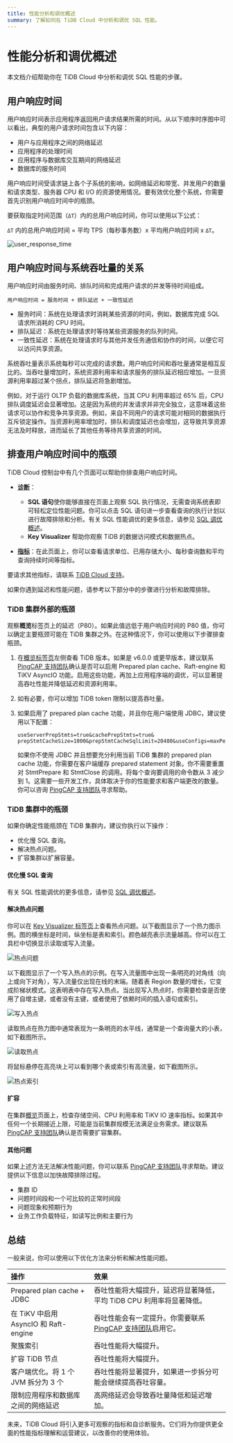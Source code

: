 ```yaml
---
title: 性能分析和调优概述
summary: 了解如何在 TiDB Cloud 中分析和调优 SQL 性能。
---
```


# 性能分析和调优概述

本文档介绍帮助你在 TiDB Cloud 中分析和调优 SQL 性能的步骤。

## 用户响应时间

用户响应时间表示应用程序返回用户请求结果所需的时间。从以下顺序时序图中可以看出，典型的用户请求时间包含以下内容：

- 用户与应用程序之间的网络延迟
- 应用程序的处理时间
- 应用程序与数据库交互期间的网络延迟
- 数据库的服务时间

用户响应时间受请求链上各个子系统的影响，如网络延迟和带宽、并发用户的数量和请求类型、服务器 CPU 和 I/O 的资源使用情况。要有效优化整个系统，你需要首先识别用户响应时间中的瓶颈。

要获取指定时间范围（`ΔT`）内的总用户响应时间，你可以使用以下公式：

`ΔT` 内的总用户响应时间 = 平均 TPS（每秒事务数）x 平均用户响应时间 x `ΔT`。

![user_response_time](https://docs-download.pingcap.com/media/images/docs/performance/user_response_time_en.png)

## 用户响应时间与系统吞吐量的关系

用户响应时间由服务时间、排队时间和完成用户请求的并发等待时间组成。

```
用户响应时间 = 服务时间 + 排队延迟 + 一致性延迟
```

- 服务时间：系统在处理请求时消耗某些资源的时间，例如，数据库完成 SQL 请求所消耗的 CPU 时间。
- 排队延迟：系统在处理请求时等待某些资源服务的队列时间。
- 一致性延迟：系统在处理请求时与其他并发任务通信和协作的时间，以便它可以访问共享资源。

系统吞吐量表示系统每秒可以完成的请求数。用户响应时间和吞吐量通常是相互反比的。当吞吐量增加时，系统资源利用率和请求服务的排队延迟相应增加。一旦资源利用率超过某个拐点，排队延迟将急剧增加。

例如，对于运行 OLTP 负载的数据库系统，当其 CPU 利用率超过 65% 后，CPU 排队调度延迟会显著增加。这是因为系统的并发请求并非完全独立，这意味着这些请求可以协作和竞争共享资源。例如，来自不同用户的请求可能对相同的数据执行互斥锁定操作。当资源利用率增加时，排队和调度延迟也会增加，这导致共享资源无法及时释放，进而延长了其他任务等待共享资源的时间。

## 排查用户响应时间中的瓶颈

TiDB Cloud 控制台中有几个页面可以帮助你排查用户响应时间。

- [**诊断**](/tidb-cloud/tune-performance.md#view-the-diagnosis-page)：

    - **SQL 语句**使你能够直接在页面上观察 SQL 执行情况，无需查询系统表即可轻松定位性能问题。你可以点击 SQL 语句进一步查看查询的执行计划以进行故障排除和分析。有关 SQL 性能调优的更多信息，请参见 [SQL 调优概述](/tidb-cloud/tidb-cloud-sql-tuning-overview.md)。
    - **Key Visualizer** 帮助你观察 TiDB 的数据访问模式和数据热点。

- [**指标**](/tidb-cloud/built-in-monitoring.md#view-the-metrics-page)：在此页面上，你可以查看请求单位、已用存储大小、每秒查询数和平均查询持续时间等指标。

要请求其他指标，请联系 [TiDB Cloud 支持](/tidb-cloud/tidb-cloud-support.md)。

如果你遇到延迟和性能问题，请参考以下部分中的步骤进行分析和故障排除。

### TiDB 集群外部的瓶颈

观察**概览**标签页上的延迟（P80）。如果此值远低于用户响应时间的 P80 值，你可以确定主要瓶颈可能在 TiDB 集群之外。在这种情况下，你可以使用以下步骤排查瓶颈。

1. 在[概览标签页](/tidb-cloud/monitor-tidb-cluster.md)左侧查看 TiDB 版本。如果是 v6.0.0 或更早版本，建议联系 [PingCAP 支持团队](/tidb-cloud/tidb-cloud-support.md)确认是否可以启用 Prepared plan cache、Raft-engine 和 TiKV AsyncIO 功能。启用这些功能，再加上应用程序端的调优，可以显著提高吞吐性能并降低延迟和资源利用率。
2. 如有必要，你可以增加 TiDB token 限制以提高吞吐量。
3. 如果启用了 prepared plan cache 功能，并且你在用户端使用 JDBC，建议使用以下配置：

    ```
    useServerPrepStmts=true&cachePrepStmts=true& prepStmtCacheSize=1000&prepStmtCacheSqlLimit=20480&useConfigs=maxPerformance
    ```

   如果你不使用 JDBC 并且想要充分利用当前 TiDB 集群的 prepared plan cache 功能，你需要在客户端缓存 prepared statement 对象。你不需要重置对 StmtPrepare 和 StmtClose 的调用。将每个查询要调用的命令数从 3 减少到 1。这需要一些开发工作，具体取决于你的性能要求和客户端更改的数量。你可以咨询 [PingCAP 支持团队](/tidb-cloud/tidb-cloud-support.md)寻求帮助。

### TiDB 集群中的瓶颈

如果你确定性能瓶颈在 TiDB 集群内，建议你执行以下操作：

- 优化慢 SQL 查询。
- 解决热点问题。
- 扩容集群以扩展容量。

#### 优化慢 SQL 查询

有关 SQL 性能调优的更多信息，请参见 [SQL 调优概述](/tidb-cloud/tidb-cloud-sql-tuning-overview.md)。

#### 解决热点问题

你可以在 [Key Visualizer 标签页](/tidb-cloud/tune-performance.md#key-visualizer)上查看热点问题。以下截图显示了一个热力图示例。图的横坐标是时间，纵坐标是表和索引。颜色越亮表示流量越高。你可以在工具栏中切换显示读取或写入流量。

![热点问题](https://docs-download.pingcap.com/media/images/docs/tidb-cloud/tidb-cloud-troubleshoot-hotspot.png)

以下截图显示了一个写入热点的示例。在写入流量图中出现一条明亮的对角线（向上或向下对角），写入流量仅出现在线的末端。随着表 Region 数量的增长，它变成阶梯状模式。这表明表中存在写入热点。当出现写入热点时，你需要检查是否使用了自增主键，或者没有主键，或者使用了依赖时间的插入语句或索引。

![写入热点](https://docs-download.pingcap.com/media/images/docs/tidb-cloud/tidb-cloud-troubleshoot-write-hotspot.png)

读取热点在热力图中通常表现为一条明亮的水平线，通常是一个查询量大的小表，如下截图所示。

![读取热点](https://docs-download.pingcap.com/media/images/docs/tidb-cloud/tidb-cloud-troubleshoot-read-hotspot-new.png)

将鼠标悬停在高亮块上可以看到哪个表或索引有高流量，如下截图所示。

![热点索引](https://docs-download.pingcap.com/media/images/docs/tidb-cloud/tidb-cloud-troubleshoot-hotspot-index.png)

#### 扩容

在集群[概览](/tidb-cloud/monitor-tidb-cluster.md)页面上，检查存储空间、CPU 利用率和 TiKV IO 速率指标。如果其中任何一个长期接近上限，可能是当前集群规模无法满足业务需求。建议联系 [PingCAP 支持团队](/tidb-cloud/tidb-cloud-support.md)确认是否需要扩容集群。

#### 其他问题

如果上述方法无法解决性能问题，你可以联系 [PingCAP 支持团队](/tidb-cloud/tidb-cloud-support.md)寻求帮助。建议提供以下信息以加快故障排除过程。

- 集群 ID
- 问题时间段和一个可比较的正常时间段
- 问题现象和预期行为
- 业务工作负载特征，如读写比例和主要行为

## 总结

一般来说，你可以使用以下优化方法来分析和解决性能问题。

| 操作 | 效果 |
|:--|:--|
| Prepared plan cache + JDBC | 吞吐性能将大幅提升，延迟将显著降低，平均 TiDB CPU 利用率将显著降低。 |
| 在 TiKV 中启用 AsyncIO 和 Raft-engine | 吞吐性能会有一定提升。你需要联系 [PingCAP 支持团队](/tidb-cloud/tidb-cloud-support.md)启用它。 |
| 聚簇索引 | 吞吐性能将大幅提升。 |
| 扩容 TiDB 节点 | 吞吐性能将大幅提升。 |
| 客户端优化。将 1 个 JVM 拆分为 3 个 | 吞吐性能将显著提升，如果进一步拆分可能会继续提高吞吐容量。 |
| 限制应用程序和数据库之间的网络延迟 | 高网络延迟会导致吞吐量降低和延迟增加。 |

未来，TiDB Cloud 将引入更多可观察的指标和自诊断服务。它们将为你提供更全面的性能指标理解和运营建议，以改善你的使用体验。
